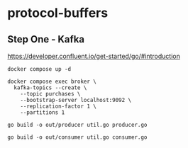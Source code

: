 # protocol-buffers

## Step One - Kafka
https://developer.confluent.io/get-started/go/#introduction

```
docker compose up -d

docker compose exec broker \
  kafka-topics --create \
    --topic purchases \
    --bootstrap-server localhost:9092 \
    --replication-factor 1 \
    --partitions 1

go build -o out/producer util.go producer.go

go build -o out/consumer util.go consumer.go
```